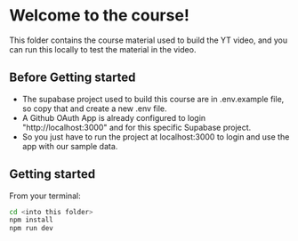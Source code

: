 # Welcome to the course!

This folder contains the course material used to build the YT video, and you can run this locally to test the material in the video.

## Before Getting started

- The supabase project used to build this course are in .env.example file, so copy that and create a new .env file.
- A Github OAuth App is already configured to login "http://localhost:3000" and for this specific Supabase project.
- So you just have to run the project at localhost:3000 to login and use the app with our sample data.

## Getting started

From your terminal:

```sh
cd <into this folder>
npm install
npm run dev
```

